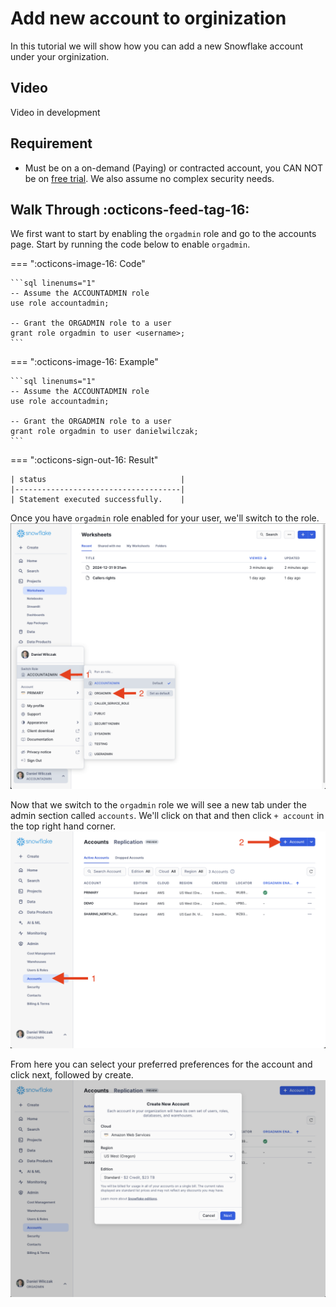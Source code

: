 # Add new account to orginization
In this tutorial we will show how you can add a new Snowflake account under your orginization.

## Video
Video in development

## Requirement
- Must be on a on-demand (Paying) or contracted account, you CAN NOT be on [free trial](https://signup.snowflake.com/). We also assume no complex security needs.

## Walk Through :octicons-feed-tag-16:
We first want to start by enabling the ``orgadmin`` role and go to the accounts page. Start by running the code below to enable ``orgadmin``.

=== ":octicons-image-16: Code"

    ```sql linenums="1"
    -- Assume the ACCOUNTADMIN role
    use role accountadmin;

    -- Grant the ORGADMIN role to a user
    grant role orgadmin to user <username>;
    ```

=== ":octicons-image-16: Example"

    ```sql linenums="1"
    -- Assume the ACCOUNTADMIN role
    use role accountadmin;

    -- Grant the ORGADMIN role to a user
    grant role orgadmin to user danielwilczak;
    ```

=== ":octicons-sign-out-16: Result"

    | status                              |
    |-------------------------------------|
    | Statement executed successfully.    |


Once you have ``orgadmin`` role enabled for your user, we'll switch to the role.
![switch role](images/1.png)

Now that we switch to the ``orgadmin`` role we will see a new tab under the admin section called ``accounts``. We'll click on that and then click ``+ account`` in the top right hand corner.
![navigate to accounts](images/2.png)

From here you can select your preferred preferences for the account and click next, followed by create.
![Update account name](images/3.png)